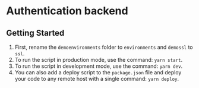 # Authentication backend

## Getting Started

1. First, rename the `demoenvironments` folder to `environments` and `demossl` to `ssl`.
2. To run the script in production mode, use the command: `yarn start`.
3. To run the script in development mode, use the command: `yarn dev`.
4. You can also add a deploy script to the `package.json` file and deploy your code to any remote host with a single command: `yarn deploy`.